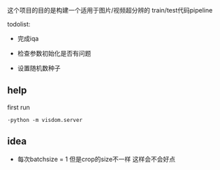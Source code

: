 这个项目的目的是构建一个适用于图片/视频超分辨的
train/test代码pipeline


todolist:

* 完成iqa

* 检查参数初始化是否有问题

* 设置随机数种子


## help

first run 

`·python -m visdom.server`



## idea

* 每次batchsize = 1  但是crop的size不一样 这样会不会好点


